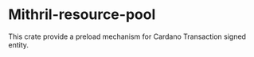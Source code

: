 # Mithril-resource-pool

This crate provide a preload mechanism for Cardano Transaction signed entity.
